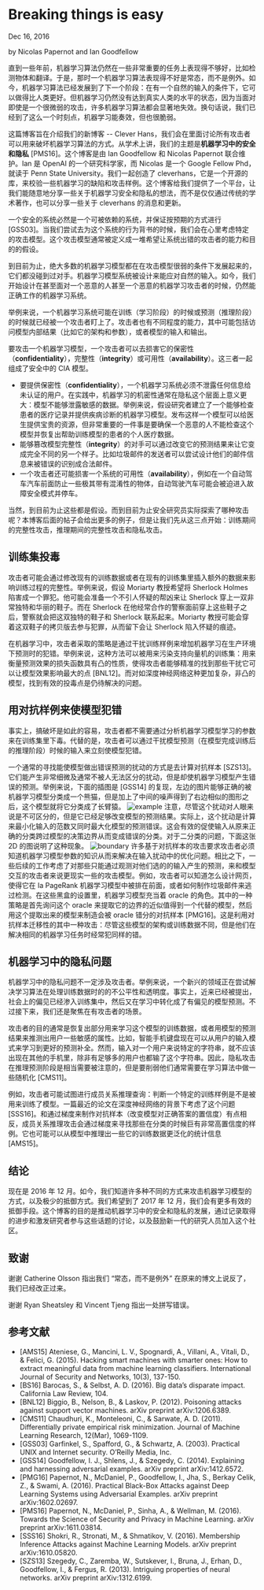 # Breaking things is easy

Dec 16, 2016

by Nicolas Papernot and Ian Goodfellow

直到一些年前，机器学习算法仍然在一些非常重要的任务上表现得不够好，比如检测物体和翻译。于是，那时一个机器学习算法表现得不好是常态，而不是例外。如今，机器学习算法已经发展到了下一个阶段：在有一个自然的输入的条件下，它可以做得比人类更好。但机器学习仍然没有达到真实人类的水平的状态，因为当面对即使是一个很微弱的攻击，许多机器学习算法都会显著地失效。换句话说，我们已经到了这么一个时刻点，机器学习能奏效，但也很脆弱。

这篇博客旨在介绍我们的新博客 -- Clever Hans，我们会在里面讨论所有攻击者可以用来破坏机器学习算法的方式。从学术上讲，我们的主题是**机器学习中的安全和隐私** [PMS16]。这个博客是由 Ian Goodfellow 和 Nicolas Papernot 联合维护。Ian 是 OpenAI 的一个研究科学家，而 Nicolas 是一个 Google Fellow Phd，就读于 Penn State University。我们一起创造了 cleverhans，它是一个开源的库，来校验一些机器学习的缺陷和攻击样例。这个博客给我们提供了一个平台，让我们能随意地分享一些关于机器学习安全和隐私的想法，而不是仅仅通过传统的学术著作，也可以分享一些关于 cleverhans 的消息和更新。

一个安全的系统必然是一个可被依赖的系统，并保证按预期的方式进行 [GSS03]。当我们尝试去为这个系统的行为背书的时候，我们会在心里考虑特定的攻击模型。这个攻击模型通常被定义成一堆希望让系统出错的攻击者的能力和目的的假设。

到目前为止，绝大多数的机器学习模型都在在攻击模型很弱的条件下发展起来的，它们都没碰到过对手。机器学习模型系统被设计来能应对自然的输入。如今，我们开始设计在甚至面对一个恶意的人甚至一个恶意的机器学习攻击者的时候，仍然能正确工作的机器学习系统。

举例来说，一个机器学习系统可能在训练（学习阶段）的时候或预测（推理阶段）的时候就已经被一个攻击者盯上了。攻击者也有不同程度的能力，其中可能包括访问模型内部结果（比如它的架构和参数），或者模型的输入和输出。

要攻击一个机器学习模型，一个攻击者可以去损害它的保密性（**confidentiality**），完整性（**integrity**）或可用性（**availability**）。这三者一起组成了安全中的 CIA 模型。

- 要提供保密性（**confidentiality**），一个机器学习系统必须不泄露任何信息给未认证的用户。在实践中，机器学习的机密性通常在隐私这个层面上意义更大：模型不能够泄露敏感的数据。举例来说，假设研究者建立了一个能够检查患者的医疗记录并提供疾病诊断的机器学习模型。发布这样一个模型可以给医生提供宝贵的资源，但非常重要的一件事是要确保一个恶意的人不能检查这个模型并恢复出帮助训练模型的患者的个人医疗数据。
- 能够篡改模型完整性（**integrity**）的对手可以通过改变它的预测结果来让它变成完全不同的另一个样子。比如垃圾邮件的发送者可以尝试设计他们的邮件信息来被错误的识别成合法邮件。
- 一个攻击者还可能损害一个系统的可用性（**availability**），例如在一个自动驾车汽车前面防止一些极其带有混淆性的物体，自动驾驶汽车可能会被迫进入故障安全模式并停车。

当然，到目前为止这些都是假设。而到目前为止安全研究员实际探索了哪种攻击呢？本博客后面的帖子会给出更多的例子，但是让我们先从这三点开始：训练期间的完整性攻击，推理期间的完整性攻击和隐私攻击。

## 训练集投毒

攻击者可能会通过修改现有的训练数据或者在现有的训练集里插入额外的数据来影响训练过程的完整性。举例来说，假设 Moriarty 教授希望将 Sherlock Holmes 陷害成一个罪犯。他可能会准备一个不引人怀疑的帮凶来让 Sherlock 穿上一双非常独特和华丽的鞋子。而在 Sherlock 在他经常合作的警察面前穿上这些鞋子之后，警察就会把这双独特的鞋子和 Sherlock 联系起来。Moriarty 教授可能会穿着这双鞋子的拷贝版去参与犯罪，从而留下会让 Sherlock 陷入怀疑的痕迹。

在机器学习中，攻击者采取的策略是通过干扰训练样例来增加机器学习在生产环境下预测时的犯错。举例来说，这种方法可以被用来污染支持向量机的训练集：用来衡量预测效果的损失函数具有凸的性质，使得攻击者能够精准的找到那些干扰它可以让模型效果影响最大的点 [BNL12]。而对如深度神经网络这种更加复杂，非凸的模型，找到有效的投毒点是仍待解决的问题。

## 用对抗样例来使模型犯错

事实上，搞破坏是如此的容易，攻击者都不需要通过分析机器学习模型学习的参数来在训练集里下毒。代替的是，攻击者可以通过干扰模型预测（在模型完成训练后的推理阶段）时候的输入来立刻使模型犯错。

一个通常的寻找能使模型做出错误预测的扰动的方式是去计算对抗样本 [SZS13]。它们能产生非常细微及通常不被人无法区分的扰动，但是却使机器学习模型产生错误的预测。举例来说，下面的插图是 [GSS14] 的复现，左边的图片能够正确的被机器学习模型分类成一个熊猫，但是加上了中间的噪声得到了右边相似的图形之后，这个模型就将它分类成了长臂猿。
![example](img/adversarial-example.png)
注意，尽管这个扰动对人眼来说是不可区分的，但是它已经足够改变模型的预测结果。实际上，这个扰动是计算来最小化输入的范数又同时最大化模型的预测错误。这会有效的促使输入从原来正确的分类跨过模型的决策边界从而变成错误的分类。对于二分类的问题，下面这张 2D 的图说明了这种现象。
![boundary](img/adversarial-example-crossing-decision-boundary.png)
许多基于对抗样本的攻击要求攻击者必须知道机器学习模型参数的知识从而来解决在输入扰动中的优化问题。相比之下，一些后续的工作考虑了对那些只能通过观测对他们选的的输入产生的预测，来和模型交互的攻击者来说更现实一些的攻击模型。例如，攻击者可以知道怎么设计网页，使得它在 Ia PageRank 机器学习模型中被排在前面，或者如何制作垃圾邮件来逃过检测。在这些黑盒的设置里，机器学习模型充当着 oracle 的角色。其中的一种策略是首先询问这个 oracle 来提取它的边界的近似值得到一个代替的模型，然后用这个提取出来的模型来制造会被 oracle 错分的对抗样本 [PMG16]。这是利用对抗样本迁移性的其中一种攻击：尽管这些模型的架构或训练数据不同，但是他们在解决相同的机器学习任务时经常犯同样的错。

## 机器学习中的隐私问题

机器学习中的隐私问题不一定涉及攻击者。举例来说，一个新兴的领域正在尝试解决学习算法在处理训练数据时的的不公平性和透明度。事实上，近来已经被提出，社会上的偏见已经渗入训练集中，然后又在学习中转化成了有偏见的模型预测。不过接下来，我们还是聚焦在有攻击者的场景。

攻击者的目的通常是恢复出部分用来学习这个模型的训练数据，或者用模型的预测结果来推测出用户一些敏感的属性。比如，智能手机键盘现在可以从用户的输入模式来学习到更好的预测补全。然而，输入对一个用户来说特定的字符串，就不应该出现在其他的手机里，除非有足够多的用户也都输了这个字符串。因此，隐私攻击在推理预测阶段是相当需要被注意的，但是要削弱他们通常需要在学习算法中做一些随机化 [CMS11]。

例如，攻击者可能试图进行成员关系推理查询：判断一个特定的训练样例是不是被用来训练了模型。一篇最近的论文在深度神经网络的背景下考虑了这个问题 [SSS16]。和通过梯度来制作对抗样本（改变模型对正确答案的置信度）有点相反，成员关系推理攻击会通过梯度来寻找那些在分类的时候巨有非常高置信度的样例。它也可能可以从模型中推理出一些它的训练数据更泛化的统计信息 [AMS15]。

## 结论

现在是 2016 年 12 月。如今，我们知道许多种不同的方式来攻击机器学习模型的方式，以及极少的抵御方式。我们希望到了 2017 年 12 月，我们会有更多有效的抵御手段。这个博客的目的是推动机器学习中的安全和隐私的发展，通过记录取得的进步和激发研究者参与这些话题的讨论，以及鼓励新一代的研究人员加入这个社区。

## 致谢

谢谢 Catherine Olsson 指出我们 “常态，而不是例外” 在原来的博文上说反了，我们已经改正过来。

谢谢 Ryan Sheatsley 和 Vincent Tjeng 指出一处拼写错误。

## 参考文献

- [AMS15] Ateniese, G., Mancini, L. V., Spognardi, A., Villani, A., Vitali, D., & Felici, G. (2015). Hacking smart machines with smarter ones: How to extract meaningful data from machine learning classifiers. International Journal of Security and Networks, 10(3), 137-150.
- [BS16] Barocas, S., & Selbst, A. D. (2016). Big data’s disparate impact. California Law Review, 104.
- [BNL12] Biggio, B., Nelson, B., & Laskov, P. (2012). Poisoning attacks against support vector machines. arXiv preprint arXiv:1206.6389.
- [CMS11] Chaudhuri, K., Monteleoni, C., & Sarwate, A. D. (2011). Differentially private empirical risk minimization. Journal of Machine Learning Research, 12(Mar), 1069-1109. 
- [GSS03] Garfinkel, S., Spafford, G., & Schwartz, A. (2003). Practical UNIX and Internet security. O’Reilly Media, Inc.
- [GSS14] Goodfellow, I. J., Shlens, J., & Szegedy, C. (2014). Explaining and harnessing adversarial examples. arXiv preprint arXiv:1412.6572.
- [PMG16] Papernot, N., McDaniel, P., Goodfellow, I., Jha, S., Berkay Celik, Z., & Swami, A. (2016). Practical Black-Box Attacks against Deep Learning Systems using Adversarial Examples. arXiv preprint arXiv:1602.02697.
- [PMS16] Papernot, N., McDaniel, P., Sinha, A., & Wellman, M. (2016). Towards the Science of Security and Privacy in Machine Learning. arXiv preprint arXiv:1611.03814.
- [SSS16] Shokri, R., Stronati, M., & Shmatikov, V. (2016). Membership Inference Attacks against Machine Learning Models. arXiv preprint arXiv:1610.05820.
- [SZS13] Szegedy, C., Zaremba, W., Sutskever, I., Bruna, J., Erhan, D., Goodfellow, I., & Fergus, R. (2013). Intriguing properties of neural networks. arXiv preprint arXiv:1312.6199.